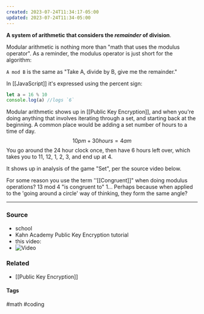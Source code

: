 ```yaml
---
created: 2023-07-24T11:34:17-05:00
updated: 2023-07-24T11:34-05:00
---
```

**A system of arithmetic that considers the *remainder* of division**.

Modular arithmetic is nothing more than "math that uses the modulus operator". As a reminder, the modulus operator is just short for the algorithm: 

`A mod B` is the same as "Take A, divide by B, give me the remainder."

In [[JavaScript]] it's expressed using the percent sign:

```javascript
let a = 16 % 10
console.log(a) //logs `6`
```

Modular arithmetic shows up in [[Public Key Encryption]], and when you're doing anything that involves iterating through a set, and starting back at the beginning. A common place would be adding a set number of hours to a time of day.
$$10pm + 30 hours = 4am$$
You go around the 24 hour clock once, then have 6 hours left over, which takes you to 11, 12, 1, 2, 3, and end up at 4.

It shows up in analysis of the game "Set", per the source video below.

For some reason you use the term ''[[Congruent]]" when doing modulus operations?
	13 mod 4 "is congruent to" 1...
		Perhaps because when applied to the 'going around a circle' way of thinking, they form the same angle?

---
### Source
- school
- Kahn Academy Public Key Encryption tutorial
- this video:
- ![Video](https://www.youtube.com/watch?v=EkFX9jUJPKk&t=698s)

### Related
- [[Public Key Encryption]]

#### Tags
#math #coding 